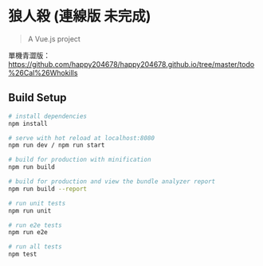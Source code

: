 # 狼人殺 (連線版 未完成)

> A Vue.js project

單機青澀版：
https://github.com/happy204678/happy204678.github.io/tree/master/todo%26Cal%26Whokills

## Build Setup

``` bash
# install dependencies
npm install

# serve with hot reload at localhost:8080
npm run dev / npm run start

# build for production with minification
npm run build

# build for production and view the bundle analyzer report
npm run build --report

# run unit tests
npm run unit

# run e2e tests
npm run e2e

# run all tests
npm test
```

